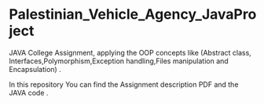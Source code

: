 # Palestinian_Vehicle_Agency_JavaProject
JAVA College Assignment, applying the OOP concepts like (Abstract class, Interfaces,Polymorphism,Exception handling,Files manipulation and Encapsulation) .

In this repository You can find the Assignment description PDF and the JAVA code .
